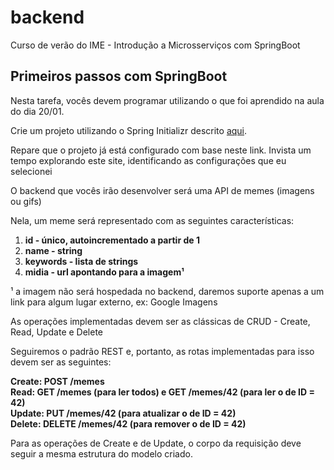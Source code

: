 # backend
Curso de verão do IME - Introdução a Microsserviços com SpringBoot


## Primeiros passos com SpringBoot

Nesta tarefa, vocês devem programar utilizando o que foi aprendido na aula do dia 20/01.

Crie um projeto utilizando o Spring Initializr descrito [aqui][1].

Repare que o projeto já está configurado com base neste link. Invista um tempo explorando este site, identificando as configurações que eu selecionei

O backend que vocês irão desenvolver será uma API de memes (imagens ou gifs)

Nela, um meme será representado com as seguintes características:

1. **id - único, autoincrementado a partir de 1** <br>
2. **name - string** <br>
3. **keywords - lista de strings** <br>
4. **midia - url apontando para a imagem¹** <br>


¹ a imagem não será hospedada no backend, daremos suporte apenas a um link para algum lugar externo, ex: Google Imagens

As operações implementadas devem ser as clássicas de CRUD - Create, Read, Update e Delete

Seguiremos o padrão REST e, portanto, as rotas implementadas para isso devem ser as seguintes:

<b>Create: POST /memes </b><br>
<b>Read: GET /memes (para ler todos) e GET /memes/42 (para ler o de ID = 42)  </b><br>
<b>Update: PUT /memes/42 (para atualizar o de ID = 42)  </b><br>
<b>Delete: DELETE /memes/42 (para remover o de ID = 42)  </b><br>


Para as operações de Create e de Update, o corpo da requisição deve seguir a mesma estrutura do modelo criado.


[1]:  https://start.spring.io/#!type=maven-project&language=java&platformVersion=2.6.2&packaging=jar&jvmVersion=11&groupId=br.usp.ime.verao&artifactId=backend&name=Backend&description=tarefa-de-backend&packageName=br.usp.ime.verao.backend&dependencies=web,data-jpa,postgresql